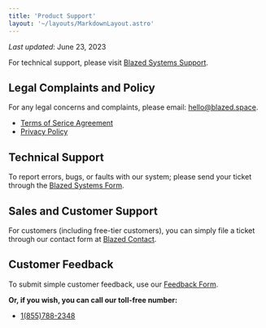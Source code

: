 ```yaml
---
title: 'Product Support'
layout: '~/layouts/MarkdownLayout.astro'
---
```


_Last updated_: June 23, 2023

For technical support, please visit [Blazed Systems Support](https://blazed.systems/support).

## Legal Complaints and Policy
For any legal concerns and complaints, please email: [hello@blazed.space](mailto:hello@blazed.space).

- [Terms of Serice Agreement](/terms)
- [Privacy Policy](/privacy)

## Technical Support
To report errors, bugs, or faults with our system; please send your ticket through the [Blazed Systems Form](https://blazed.systems/support).

## Sales and Customer Support
For customers (including free-tier customers), you can simply file a ticket through our contact form at [Blazed Contact](https://blazed.contact/).

## Customer Feedback
To submit simple customer feedback, use our [Feedback Form](https://forms.gle/f9F4SRyfpKdAHJ1R6).

**Or, if you wish, you can call our toll-free number:**

* [1(855)788-2348](tel:18557882348)